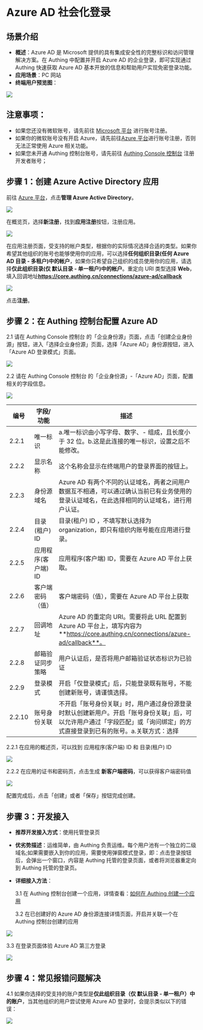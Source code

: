 # Azure AD 社会化登录

<LastUpdated/>

## 场景介绍

- **概述**：Azure AD 是 Microsoft 提供的具有集成安全性的完整标识和访问管理解决方案。在 Authing 中配置并开启 Azure AD 的企业登录，即可实现通过 Authing 快速获取 Azure AD 基本开放的信息和帮助用户实现免密登录功能。
- **应用场景**：PC 网站
- **终端用户预览图**：

<img src="./images/00.png" >

## 注意事项：

- 如果您还没有微软账号，请先前往 [Microsoft 平台](https://signup.live.com/signup) 进行账号注册。
- 如果你的微软账号没有开启 Azure，请先前往[Azure 平台](https://signup.azure.com/)进行账号注册，否则无法正常使用 Azure 相关功能。
- 如果您未开通 Authing 控制台账号，请先前往 [Authing Console 控制台](https://authing.cn/) 注册开发者账号；

## 步骤 1：创建 Azure Active Directory 应用

前往 [Azure 平台](https://portal.azure.com/#home)，点击**管理 Azure Active Directory**。

<img src="./images/01.png" >

在概览页，选择**新注册**，找到**应用注册**按钮，注册应用。

<img src="./images/02.png" >

在应用注册页面，受支持的帐户类型，根据你的实际情况选择合适的类型。如果你希望其他组织的账号也能够使用你的应用，可以选择**任何组织目录(任何 Azure AD 目录 - 多租户)中的帐户**，如果你只希望自己组织的成员使用你的应用，请选择**仅此组织目录(仅 默认目录 - 单一租户)中的帐户**。重定向 URI 类型选择 **Web**，填入回调地址**https://core.authing.cn/connections/azure-ad/callback**

<img src="./images/03.png" >

点击**注册**。

## 步骤 2：在 Authing 控制台配置 Azure AD

2.1 请在 Authing Console 控制台 的「企业身份源」页面，点击「创建企业身份源」按钮，进入「选择企业身份源」页面，选择「Azure AD」身份源按钮，进入 「Azure AD 登录模式」页面。

<img src="./images/07.png" >

2.2 请在 Authing Console 控制台 的「企业身份源」-「Azure AD」页面，配置相关的字段信息。

<img src="./images/10.png" >

| 编号   | 字段/功能           | 描述                                                                                                                                                                         |
| ------ | ------------------- | ---------------------------------------------------------------------------------------------------------------------------------------------------------------------------- |
| 2.2.1  | 唯一标识            | a.唯一标识由小写字母、数字、- 组成，且长度小于 32 位。b.这是此连接的唯一标识，设置之后不能修改。                                                                             |
| 2.2.2  | 显示名称            | 这个名称会显示在终端用户的登录界面的按钮上。                                                                                                                                 |
| 2.2.3  | 身份源域名          | Azure AD 有两个不同的认证域名，两者之间用户数据互不相通，可以通过确认当前已有业务使用的登录认证域名，在此选择相同的认证域名，进行用户认证。                                  |
| 2.2.4  | 目录(租户) ID       | 目录(租户) ID ，不填写默认选择为 organization，即只有组织内账号能在应用进行登录。                                                                                            |
| 2.2.5  | 应用程序(客户端) ID | 应用程序(客户端) ID，需要在 Azure AD 平台上获取。                                                                                                                            |
| 2.2.6  | 客户端密码（值）    | 客户端密码（值），需要在 Azure AD 平台上获取                                                                                                                                 |
| 2.2.7  | 回调地址            | Azure AD 的重定向 URI。需要将此 URL 配置到 Azure AD 平台上，填写内容为**https://core.authing.cn/connections/azure-ad/callback**。                                            |
| 2.2.8  | 邮箱验证同步策略    | 用户认证后，是否将用户邮箱验证状态标识为已验证                                                                                                                               |
| 2.2.9  | 登录模式            | 开启「仅登录模式」后，只能登录既有账号，不能创建新账号，请谨慎选择。                                                                                                         |
| 2.2.10 | 账号身份关联        | 不开启「账号身份关联」时，用户通过身份源登录时默认创建新用户。开启「账号身份关联」后，可以允许用户通过「字段匹配」或「询问绑定」的方式直接登录到已有的账号。a.关联方式：选择 |

2.2.1 在应用的概述页，可以找到 应用程序(客户端) ID 和 目录(租户) ID

<img src="./images/04.png" >

2.2.2 在应用的证书和密码页，点击生成 **新客户端密码**，可以获得客户端密码值

<img src="./images/05.png" >

配置完成后，点击「创建」或者「保存」按钮完成创建。

## 步骤 3：开发接入

- **推荐开发接入方式**：使用托管登录页

- **优劣势描述**：运维简单，由 Authing 负责运维。每个用户池有一个独立的二级域名;如果需要嵌入到你的应用，需要使用弹窗模式登录，即：点击登录按钮后，会弹出一个窗口，内容是 Authing 托管的登录页面，或者将浏览器重定向到 Authing 托管的登录页。

- **详细接入方法**：

  3.1 在 Authing 控制台创建一个应用，详情查看：[如何在 Authing 创建一个应用](./guides/app/create-app.md)

  3.2 在已创建好的 Azure AD 身份源连接详情页面，开启并关联一个在 Authing 控制台创建的应用

<img src="./images/08.png" >

3.3 在登录页面体验 Azure AD 第三方登录

<img src="./images/09.png" >

## 步骤 4：常见报错问题解决

4.1 如果你选择的受支持的账户类型是**仅此组织目录（仅 默认目录 - 单一租户）中的账户**，当其他组织的用户尝试使用 Azure AD 登录时，会提示类似以下的错误：

<img src="./images/11.png" >
